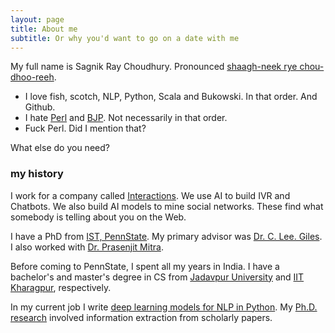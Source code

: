 ```yaml
---
layout: page
title: About me
subtitle: Or why you'd want to go on a date with me
---
```


My full name is Sagnik Ray Choudhury. Pronounced [shaagh-neek rye chou-dhoo-reeh](https://www.nameshouts.com/names/bengali/pronounce-sagnik-ray-choudhury).

- I love fish, scotch, NLP, Python, Scala and Bukowski. In that order. And Github. 
- I hate [Perl](https://en.wikipedia.org/wiki/Perl) and [BJP](https://en.wikipedia.org/wiki/Bharatiya_Janata_Party). Not necessarily in that order.
- Fuck Perl. Did I mention that?    

What else do you need?

### my history

I work for a company called [Interactions](https://www.interactions.com/). We use AI to build IVR and Chatbots. We also build AI models to mine social networks. These find what somebody is telling about you on the Web. 

I have a PhD from [IST, PennState](http://ist.psu.edu/). My primary advisor was [Dr. C. Lee. Giles](http://clgiles.ist.psu.edu). I also worked with [Dr. Prasenjit Mitra](http://www.personal.psu.edu/faculty/p/u/pum10/). 

Before coming to PennState, I spent all my years in India. I have a bachelor's and master's degree in CS from [Jadavpur University](http://www.jaduniv.edu.in) and [IIT Kharagpur](http://www.iitkgp.ac.in/), respectively.

In my current job I write [deep learning models for NLP in Python](https://github.com/dpressel/baseline). My [Ph.D. research](http://www.personal.psu.edu/szr163/research.html") involved information extraction from scholarly papers. 